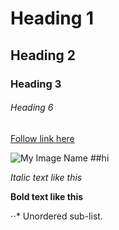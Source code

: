 # Heading 1

## Heading 2

### Heading 3

###### Heading 6


[Follow link here](http://your.link/here)

![My Image Name](http://link/to/image.jpg)  ##hi 

_Italic text like this_

**Bold text like this**

⋅⋅* Unordered sub-list. 
